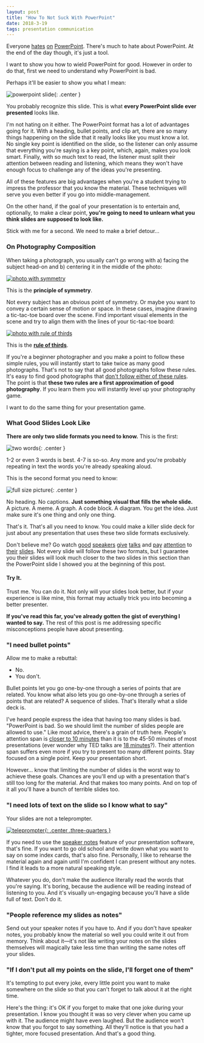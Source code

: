 ```yaml
---
layout: post
title: "How To Not Suck With PowerPoint"
date: 2018-3-19
tags: presentation communication
---
```


Everyone [hates][powerpoint-hate-1] [on][powerpoint-hate-2] [PowerPoint][powerpoint-hate-3]. There's much to hate about PowerPoint. At the end of the day though, it's just a tool.

I want to show you how to wield PowerPoint for good. However in order to do that, first we need to understand why PowerPoint is bad.

Perhaps it'll be easier to show you what I mean:

![powerpoint slide][slide-powerpoint]{: .center }

You probably recognize this slide. This is what __every PowerPoint slide ever presented__ looks like.

<!--more-->

I'm not hating on it either. The PowerPoint format has a lot of advantages going for it. With a heading, bullet points, and clip art, there are so many things happening on the slide that it really looks like you must know a lot. No single key point is identified on the slide, so the listener can only assume that everything you're saying is a key point, which, again, makes you look smart. Finally, with so much text to read, the listener must split their attention between reading and listening, which means they won't have enough focus to challenge any of the ideas you're presenting.

All of these features are big advantages when you're a student trying to impress the professor that you know the material. These techniques will serve you even better if you go into middle-management.

On the other hand, if the goal of your presentation is to entertain and, optionally, to make a clear point, __you're going to need to unlearn what you think slides are supposed to look like.__

Stick with me for a second. We need to make a brief detour...

### On Photography Composition

When taking a photograph, you usually can't go wrong with a) facing the subject head-on and b) centering it in the middle of the photo:

[![photo with symmetry][symmetry-photo]][symmetry-photo-source]

This is the __principle of symmetry__.

Not every subject has an obvious point of symmetry. Or maybe you want to convey a certain sense of motion or space. In these cases, imagine drawing a tic-tac-toe board over the scene. Find important visual elements in the scene and try to align them with the lines of your tic-tac-toe board:

[![photo with rule of thirds][rule-of-thirds-photo]][rule-of-thirds-photo-source]

This is the [__rule of thirds__][rule-of-thirds].

If you're a beginner photographer and you make a point to follow these simple rules, you will instantly start to take twice as many good photographs. That's not to say that all good photographs follow these rules. It's easy to find good photographs that [don't follow either of these rules][photography-principles]. The point is that __these two rules are a first approximation of good photography__. If you learn them you will instantly level up your photography game.

I want to do the same thing for your presentation game.

### What Good Slides Look Like

__There are only two slide formats you need to know.__ This is the first:

![two words][slide-two-words]{: .center }

1-2 or even 3 words is best. 4-7 is so-so. Any more and you're probably repeating in text the words you're already speaking aloud.

This is the second format you need to know:

![full size picture][slide-picture]{: .center }

No heading. No captions. __Just something visual that fills the whole slide.__ A picture. A meme. A graph. A code block. A diagram. You get the idea. Just make sure it's one thing and only one thing.

That's it. That's all you need to know. You could make a killer slide deck for just about any presentation that uses these two slide formats exclusively.

Don't believe me? Go watch [good][bret-victor] [speakers][gary-bernhardt] [give][raymond-hettinger] [talks][uncle-bob] and [pay][martin-fowler] [attention][sandi-metz] to [their][justin-searls] [slides][scott-hanselman]. Not every slide will follow these two formats, but I guarantee you their slides will look much closer to the two slides in this section than the PowerPoint slide I showed you at the beginning of this post.

#### __Try It.__

Trust me. You can do it. Not only will your slides look better, but if your experience is like mine, this format may actually trick you into becoming a better presenter.

__If you've read this far, you've already gotten the gist of everything I wanted to say.__ The rest of this post is me addressing specific misconceptions people have about presenting.

### "I need bullet points"

Allow me to make a rebuttal:

- No.
- You don't.

Bullet points let you go one-by-one through a series of points that are related. You know what also lets you go one-by-one through a series of points that are related? A sequence of slides. That's literally what a slide deck is.

I've heard people express the idea that having too many slides is bad. "PowerPoint is bad. So we should limit the number of slides people are allowed to use." Like most advice, there's a grain of truth here. People's attention span is [closer to 10 minutes][brain-rules] than it is to the 45-50 minutes of most presentations (ever wonder why TED talks are [18 minutes][ted-talks]?). Their attention span suffers even more if you try to present too many different points. Stay focused on a single point. Keep your presentation short.

However... know that limiting the number of slides is the worst way to achieve these goals. Chances are you'll end up with a presentation that's still too long for the material. And that makes too many points. And on top of it all you'll have a bunch of terrible slides too.

### "I need lots of text on the slide so I know what to say"

Your slides are not a teleprompter.

[![teleprompter][teleprompter-photo]{: .center .three-quarters }][teleprompter-photo-source]

If you need to use the [speaker notes][speaker-notes] feature of your presentation software, that's fine. If you want to go old school and write down what you want to say on some index cards, that's also fine. Personally, I like to rehearse the material again and again until I'm confident I can present without any notes. I find it leads to a more natural speaking style.

Whatever you do, don't make the audience literally read the words that you're saying. It's boring, because the audience will be reading instead of listening to you. And it's visually un-engaging because you'll have a slide full of text. Don't do it.

### "People reference my slides as notes"

Send out your speaker notes if you have to. And if you don't have speaker notes, you probably know the material so well you could write it out from memory. Think about it—it's not like writing your notes on the slides themselves will magically take less time than writing the same notes off your slides.

### "If I don't put all my points on the slide, I'll forget one of them"

It's tempting to put every joke, every little point you want to make somewhere on the slide so that you can't forget to talk about it at the right time.

Here's the thing: it's OK if you forget to make that one joke during your presentation. I know you thought it was so very clever when you came up with it. The audience might have even laughed. But the audience won't know that you forgot to say something. All they'll notice is that you had a tighter, more focused presentation. And that's a good thing.

[brain-rules]: https://brainrules.net/introduction/
[photography-principles]: https://www.photographymad.com/pages/view/10-top-photography-composition-rules
[powerpoint-hate-1]: https://www.canadianbusiness.com/innovation/stop-using-powerpoint/
[powerpoint-hate-2]: http://www.sethgodin.com/freeprize/reallybad-1.pdf
[powerpoint-hate-3]: https://www.wired.com/2003/09/ppt2/
[rule-of-thirds]: https://www.cambridgeincolour.com/tutorials/rule-of-thirds.htm
[rule-of-thirds-photo]: /assets/how-to-not-suck-with-powerpoint/vendeuse-d'arachides.jpg "Copyright 2008 Roman Bonnefoy - CC BY-SA 3.0"
[rule-of-thirds-photo-source]: https://en.wikipedia.org/wiki/Science_of_photography#/media/File:Vendeuse_d%27arachides.jpg
[slide-picture]: /assets/how-to-not-suck-with-powerpoint/picture.png
[slide-powerpoint]: /assets/how-to-not-suck-with-powerpoint/powerpoint.png
[slide-two-words]: /assets/how-to-not-suck-with-powerpoint/two-words.png
[speaker-notes]: https://support.office.com/en-us/article/Add-speaker-notes-to-your-slides-26985155-35F5-45BA-812B-E1BD3C48928E
[symmetry-photo]: /assets/how-to-not-suck-with-powerpoint/золотi-ворота.jpg "Copyright 2016 Michał Huniewicz - CC BY 2.0"
[symmetry-photo-source]: https://www.flickr.com/photos/m1key-me/20299934764
[ted-talks]: https://www.ted.com/participate/organize-a-local-tedx-event/tedx-organizer-guide/speakers-program/what-is-a-tedx-talk
[teleprompter-photo]: /assets/how-to-not-suck-with-powerpoint/teleprompter.jpg "Copyright 2007 Paolo Margari - CC BY-SA 2.0"
[teleprompter-photo-source]: https://en.wikipedia.org/wiki/Teleprompter#/media/File:Teleprompter_in_use.jpg

[bret-victor]: https://www.youtube.com/watch?v=PUv66718DII "Bret Victor"
[gary-bernhardt]: https://www.destroyallsoftware.com/talks/boundaries "Gary Bernhardt"
[justin-searls]: https://www.youtube.com/watch?v=VD51AkG8EZw "Justin Searls"
[martin-fowler]: https://www.youtube.com/watch?v=DngAZyWMGR0 "Martin Fowler"
[raymond-hettinger]: https://www.youtube.com/watch?v=wf-BqAjZb8M "Raymond Hettinger"
[sandi-metz]: https://www.youtube.com/watch?v=OMPfEXIlTVE "Sandi Metz"
[scott-hanselman]: https://www.youtube.com/watch?v=UzyoT4DziQ4 "Scott Hanselman"
[uncle-bob]: https://www.youtube.com/watch?v=zwtg7lIMUaQ "Uncle Bob"

